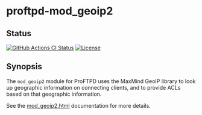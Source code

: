 proftpd-mod_geoip2
==================

Status
------
[![GitHub Actions CI Status](https://github.com/Castaglia/proftpd-mod_geoip2/actions/workflows/ci.yml/badge.svg?branch=master)](https://github.com/Castaglia/proftpd-mod_geoip2/actions/workflows/ci.yml)
[![License](https://img.shields.io/badge/license-GPL-brightgreen.svg)](https://img.shields.io/badge/license-GPL-brightgreen.svg)

Synopsis
--------
The `mod_geoip2` module for ProFTPD uses the MaxMind GeoIP library to look
up geographic information on connecting clients, and to provide ACLs based
on that geographic information.

See the [mod_geoip2.html](https://htmlpreview.github.io/?https://github.com/Castaglia/proftpd-mod_geoip2/blob/master/mod_geoip2.html) documentation for more
details.

